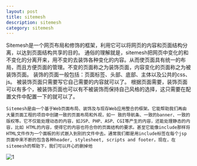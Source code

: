 ```yaml
---
layout: post
title: sitemesh
description: sitemesh
category: sitemesh
---
```

Sitemesh是一个网页布局和修饰的框架，利用它可以将网页的内容和页面结构分离，以达到页面结构共享的目的。
	通俗的理解就是，sitemesh把网页中变化的和不变化的分离开来，用不变的去装饰各种变化的内容。从而使页面具有统一的布局，而且方便页面的管理。不变的页面称之为装饰页面，内容变化的页面称之为被装饰页面。
	装饰的页面一般包括：页面标签、头部、底部、主体以及公共的css、js。
	被装饰页面只需要写它自己需要的内容就可以了。
	根据页面需要，装饰页面可以有多个，被装饰页面也可以有不被装饰而保持自己风格的选择，这只需要在配置文件中配置一下的就可以了。



	Sitemesh是由一个基于Web页面布局、装饰及与现存Web应用整合的框架。它能帮助我们再由大量页面工程的项目中创建一致的页面布局和外观，如一 致的导航条、一致的banner、一致的版权等。它不仅能处理动态的内容，如JSP、PHP、ASP、CGI等产生的内容，还能处理静态的内容，比如 HTML的内容，使得它的内容也符合你的页面结构的要求。甚至它能像include那样将HTML文件作为一个面板的形式嵌入到别的文件中去。通常我们都是用include标签在每个jsp页面中来不断的包含各种header, stylesheet, scripts and footer，现在，在sitemesh的帮助下，我们可以开心的删掉他
![1](http://jackwangmeng.github.io/picture/2017-6-30_2.png)



